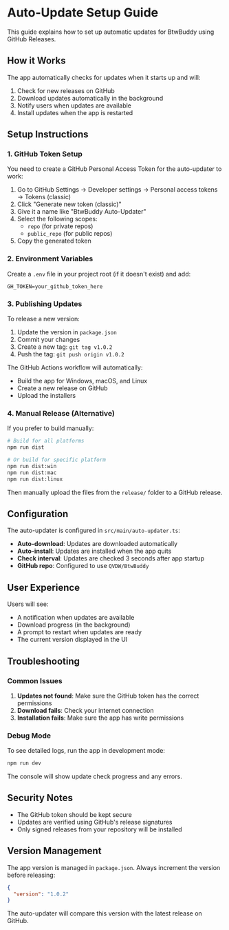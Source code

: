 # Auto-Update Setup Guide

This guide explains how to set up automatic updates for BtwBuddy using GitHub Releases.

## How it Works

The app automatically checks for updates when it starts up and will:
1. Check for new releases on GitHub
2. Download updates automatically in the background
3. Notify users when updates are available
4. Install updates when the app is restarted

## Setup Instructions

### 1. GitHub Token Setup

You need to create a GitHub Personal Access Token for the auto-updater to work:

1. Go to GitHub Settings → Developer settings → Personal access tokens → Tokens (classic)
2. Click "Generate new token (classic)"
3. Give it a name like "BtwBuddy Auto-Updater"
4. Select the following scopes:
   - `repo` (for private repos)
   - `public_repo` (for public repos)
5. Copy the generated token

### 2. Environment Variables

Create a `.env` file in your project root (if it doesn't exist) and add:

```
GH_TOKEN=your_github_token_here
```

### 3. Publishing Updates

To release a new version:

1. Update the version in `package.json`
2. Commit your changes
3. Create a new tag: `git tag v1.0.2`
4. Push the tag: `git push origin v1.0.2`

The GitHub Actions workflow will automatically:
- Build the app for Windows, macOS, and Linux
- Create a new release on GitHub
- Upload the installers

### 4. Manual Release (Alternative)

If you prefer to build manually:

```bash
# Build for all platforms
npm run dist

# Or build for specific platform
npm run dist:win
npm run dist:mac
npm run dist:linux
```

Then manually upload the files from the `release/` folder to a GitHub release.

## Configuration

The auto-updater is configured in `src/main/auto-updater.ts`:

- **Auto-download**: Updates are downloaded automatically
- **Auto-install**: Updates are installed when the app quits
- **Check interval**: Updates are checked 3 seconds after app startup
- **GitHub repo**: Configured to use `QVDW/BtwBuddy`

## User Experience

Users will see:
- A notification when updates are available
- Download progress (in the background)
- A prompt to restart when updates are ready
- The current version displayed in the UI

## Troubleshooting

### Common Issues

1. **Updates not found**: Make sure the GitHub token has the correct permissions
2. **Download fails**: Check your internet connection
3. **Installation fails**: Make sure the app has write permissions

### Debug Mode

To see detailed logs, run the app in development mode:

```bash
npm run dev
```

The console will show update check progress and any errors.

## Security Notes

- The GitHub token should be kept secure
- Updates are verified using GitHub's release signatures
- Only signed releases from your repository will be installed

## Version Management

The app version is managed in `package.json`. Always increment the version before releasing:

```json
{
  "version": "1.0.2"
}
```

The auto-updater will compare this version with the latest release on GitHub. 